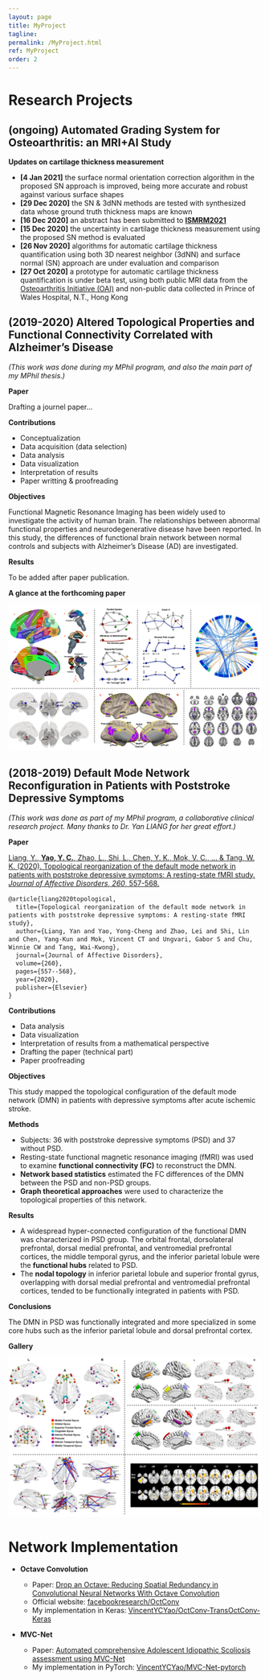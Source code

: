 ```yaml
---
layout: page 
title: MyProject
tagline: 
permalink: /MyProject.html
ref: MyProject 
order: 2
---
```




# Research Projects

## (ongoing) Automated Grading System for Osteoarthritis: an MRI+AI Study

**Updates on cartilage thickness measurement**

* **[4 Jan 2021]** the surface normal orientation correction algorithm in the proposed SN approach is improved, being more accurate and robust against various surface shapes
* **[29 Dec 2020]** the SN & 3dNN methods are tested with synthesized data whose ground truth thickness maps are known
* **[16 Dec 2020]** an abstract has been submitted to [**ISMRM2021**](https://www.ismrm.org)
* **[15 Dec 2020]** the uncertainty in cartilage thickness measurement using the proposed SN method is evaluated
* **[26 Nov 2020]** algorithms for automatic cartilage thickness quantification using both 3D nearest neighbor (3dNN) and surface normal (SN) approach are under evaluation and comparison
* **[27 Oct 2020]** a prototype for automatic cartilage thickness quantification is under beta test, using both public MRI data from the [Osteoarthritis Initiative (OAI)](https://nda.nih.gov/oai/) and non-public data collected in Prince of Wales Hospital, N.T., Hong Kong



## (2019-2020) Altered Topological Properties and Functional Connectivity Correlated with Alzheimer’s Disease

*(This work was done during my MPhil program, and also the main part of my MPhil thesis.)*

**Paper**

Drafting a journel paper...

**Contributions**

* Conceptualization
* Data acquisition (data selection)
* Data analysis
* Data visualization
* Interpretation of results
* Paper writting & proofreading

**Objectives**

Functional Magnetic Resonance Imaging has been widely used to investigate the activity of human brain. The relationships between abnormal functional properties and neurodegenerative disease have been reported. In this study, the differences of functional brain network between normal controls and subjects with Alzheimer’s Disease (AD) are investigated.

**Results**

To be added after paper publication.

**A glance at the forthcoming paper**

![](png/AD_Figures.png)



## (2018-2019) Default Mode Network Reconfiguration in Patients with Poststroke Depressive Symptoms

*(This work was done as part of my MPhil program, a collaborative clinical research project. Many thanks to Dr. Yan LIANG for her great effort.)*

**Paper**

[Liang, Y., **Yao, Y. C.**, Zhao, L., Shi, L., Chen, Y. K., Mok, V. C., ... & Tang, W. K. (2020). Topological reorganization of the default mode network in patients with poststroke depressive symptoms: A resting-state fMRI study. *Journal of Affective Disorders*, *260*, 557-568.](https://www.sciencedirect.com/science/article/pii/S0165032719302915)

```
@article{liang2020topological,
  title={Topological reorganization of the default mode network in patients with poststroke depressive symptoms: A resting-state fMRI study},
  author={Liang, Yan and Yao, Yong-Cheng and Zhao, Lei and Shi, Lin and Chen, Yang-Kun and Mok, Vincent CT and Ungvari, Gabor S and Chu, Winnie CW and Tang, Wai-Kwong},
  journal={Journal of Affective Disorders},
  volume={260},
  pages={557--568},
  year={2020},
  publisher={Elsevier}
}
```

**Contributions**

* Data analysis
* Data visualization
* Interpretation of results from a mathematical perspective
* Drafting the paper (technical part)
* Paper proofreading

**Objectives**

This study mapped the topological configuration of the default mode network (DMN) in patients with depressive symptoms after acute ischemic stroke.

**Methods** 

* Subjects: 36 with poststroke depressive symptoms (PSD) and 37 without PSD. 
* Resting-state functional magnetic resonance imaging (fMRI) was used to examine **functional connectivity (FC)** to reconstruct the DMN. 
* **Network based statistics** estimated the FC differences of the DMN between the PSD and non-PSD groups. 
* **Graph theoretical approaches** were used to characterize the topological properties of this network.

**Results** 

* A widespread hyper-connected configuration of the functional DMN was characterized in PSD group. The orbital frontal, dorsolateral prefrontal, dorsal medial prefrontal, and ventromedial prefrontal cortices, the middle temporal gyrus, and the inferior parietal lobule were the **functional hubs** related to PSD. 
* The **nodal topology** in inferior parietal lobule and superior frontal gyrus, overlapping with dorsal medial prefrontal and ventromedial prefrontal cortices, tended to be functionally integrated in patients with PSD. 

**Conclusions** 

The DMN in PSD was functionally integrated and more specialized in some core hubs such as the inferior parietal lobule and dorsal prefrontal cortex.

**Gallery**	

![](png/PSD_Figures.png)



# Network Implementation

* **Octave Convolution**
  * Paper: [Drop an Octave: Reducing Spatial Redundancy in Convolutional Neural Networks With Octave Convolution](https://ieeexplore.ieee.org/document/9010309)
  * Official website: [facebookresearch/OctConv](https://github.com/facebookresearch/OctConv)
  * My implementation in Keras: [VincentYCYao/OctConv-TransOctConv-Keras](https://github.com/VincentYCYao/OctConv-TransOctConv-Keras)

* **MVC-Net**
  * Paper: [Automated comprehensive Adolescent Idiopathic Scoliosis assessment using MVC-Net](https://www.sciencedirect.com/science/article/pii/S1361841518302871)
  * My implementation in PyTorch: [VincentYCYao/MVC-Net-pytorch](https://github.com/VincentYCYao/MVC-Net-pytorch)

